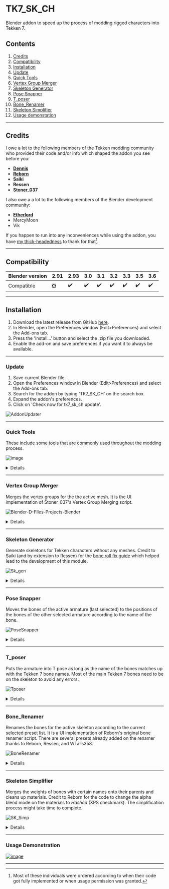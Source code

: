 # TK7_SK_CH

Blender addon to speed up the process of modding rigged characters into Tekken 7. 

## Contents
1. [Credits](#credits)
2. [Compatibility](#compatibility)
3. [Installation](#installation)
4. [Update](#update)
5. [Quick Tools](#quick_tools)
6. [Vertex Group Merger](#vertex_group_merger)
7. [Skeleton Generator](#skeleton_generator)
8. [Pose Snapper](#pose_snapper)
9. [T_poser](#t_poser)
10. [Bone_Renamer](#boner_renamer)
11. [Skeleton Simplifier](#skeleton_simplifier)
12. [Usage demonstation](#demo)
---

<a name="credits"></a>
## Credits
I owe a lot to the following members of the Tekken modding community who provided their code and/or info which shaped the addon you see before you:
* [**Dennis**](https://github.com/DennisStanistan)
* [**Reborn**](https://github.com/CDDTreborn)
* **Saiki**
* **Ressen**
* **Stoner_037**
 
I also owe a a lot to the following members of the Blender development community:
* [**Etherlord**](https://etherlord.gumroad.com/)
* MercyMoon
* Vik


If you happen to run into any inconveniences while using the addon, you have [my thick-headedness](https://github.com/Ludenous1) to thank for that[^1]. 

---

<a name="compatibility"></a>
## Compatibility
| Blender version | 2.91 | 2.93 | 3.0 |  3.1 | 3.2 | 3.3 | 3.5 |3.6 |
| ------------- | ------------- | ------------- | ------------- |------------- |------------- |------------- |------------- |------------- |
| Compatible | :negative_squared_cross_mark:| :heavy_check_mark:  | :heavy_check_mark: | :heavy_check_mark: | :heavy_check_mark: | :heavy_check_mark: | :heavy_check_mark: | :heavy_check_mark: |


---

<a name="installation"></a>
## Installation
1. Download the latest release from GitHub [here](https://github.com/Ludenous1/TK7_SK_CH/releases).
2. In Blender, open the Preferences window (Edit>Preferences) and select the Add-ons tab.
3. Press the 'Install...' button and select the .zip file you downloaded.
4. Enable the add-on and save preferences if you want it to always be available.

---
<a name="update"></a>
### Update
1. Save current Blender file.
2. Open the Preferences window in Blender (Edit>Preferences) and select the Add-ons tab.
3. Search for the addon by typing 'TK7_SK_CH' on the search box.
4. Expand the addon's preferences.
5. Click on 'Check now for tk7_sk_ch update'.
   
![AddonUpdater](https://github.com/Ludenous1/TK7_SK_CH/assets/99399209/7bdc4929-0daf-401b-97d5-2530fa87673f)

---
<a name="quick_tools"></a>
### Quick Tools
These include some tools that are commonly used throughout the modding process.

![image](https://user-images.githubusercontent.com/99399209/190008787-be57df7e-77ee-4171-8b4e-743b48b9d15a.png)

<details>
  <summary>Details</summary>
  
+ `Scene setup`: Adjusts the scene units based on the info Dennis provided on the original [custom mesh import guide](https://tekkenmods.com/guide/51/importing-custom-meshes-to-tekken-7-using-blender). 
+ `FBX Export`: Exports an active armature with the appropriate export settings for Tekken7 as long as the blend file is saved and there's only one armature on the scene.
+ `Merge bones to`: Merges the weights of the bones to each bones' `parents` or to the `active` bone (the last selected bone). The bones need to be selected in edit mode.
+ `Apply Pose`: Applies the pose of the active armature. 
+ `Fix bones`: Copies the bone properties in edit mode from a selected reference armature onto the last selected armature.
+ `Disable hierarchy`: Temporarily disables the bone hierarchy for the active armature allowing isolated movement / adjustment of bones in pose mode.
 

</details>


---
<a name="vertex_group_merger"></a>
### Vertex Group Merger
Merges the vertex groups for the the active mesh. It is the UI implementation of Stoner_037's Vertex Group Merging script.
 
![Blender-D-FIles-Projects-Blender](https://github.com/Ludenous1/TK7_SK_CH/assets/99399209/cb161c95-9a64-4e39-93b7-3105152c8c3f)


  <details>
  <summary>Details</summary>
  
  ![VertexGroupMerger](https://github.com/Ludenous1/TK7_SK_CH/assets/99399209/027879a1-eeee-4262-8619-dd29f34e6b4b)

   What it does:
   + Merges the vertex groups for an active mesh. 
   + If the new vertex group's name already exists, it'll create a new group with a similar name unless the old one was removed.


   Options:
   + - [x] **Remove merged vertex groups**:  Removes all the vertex groups that were merged and only keeps the one with the new name.


  Conditions for proper activation:
  + Object mode or Edit mode
</details>


---
<a name="skeleton_generator"></a>
### Skeleton Generator
Generate skeletons for Tekken characters without any meshes. Credit to Saiki (and by extension to Ressen) for the [bone roll fix guide](https://tekkenmods.com/guide/42/fix-bone-roll-issue-without-3ds-max-for-rigging-updated) which helped lead to the development of this module.
 
![Sk_gen](https://user-images.githubusercontent.com/99399209/188280510-d6884bc1-e1f6-496b-94b7-e8743fd81711.gif)


  <details>
  <summary>Details</summary>
  
  ![image](https://user-images.githubusercontent.com/99399209/188228602-94363f1f-8538-4151-913e-09d6573976ca.png)
  
   What it does:
   + Generates the skeletons for the Tekken 7 cast including Noctis and Geese. 
   + The bones in the generated skeleton have the correct roll and are in the correct position (I've tested it on about 13 characters).
   + It only generates the skeletons for the characters selected without any meshes.


   Options:
   + `Char`: The abreviation for the character you want to generate the skeleton of (Set to `aki` or Armor King by default).
   + `Type`: Specifies the type of skeleton generated whether it's in `glTF` or `PSK` format (Set to `glTF` by default).
   + `Bones included`: Specifies what bones to include in the generated skeleton. `All bones` generates all staple bones within a character's skeleton while `Main bones only` just generates the bones that don't have "offset" or "null" in their name (Set to `All bones` by default).


  Conditions for proper activation:
  + Object mode



</details>

---
<a name="pose_snapper"></a>
### Pose Snapper
Moves the bones of the active armature (last selected) to the positions of the bones of the other selected armature according to the name of the bone. 
 
 
![PoseSnapper](https://user-images.githubusercontent.com/99399209/188280485-e8303403-6532-4200-bb5a-4fafcbf9e09d.gif)
 

 
  <details>
  <summary>Details</summary>
  
  ![image](https://user-images.githubusercontent.com/99399209/188228550-4b498802-29fa-4ab8-a8d9-7e95b75fb20c.png)
  
   What it does:
   + Moves bones with matching names in pose mode to their corresponding position on the other selected armature.
   + Doesn't change the rotation of the bones, just their position.

   
   Options:
   + - [x] **Autoscale**: Scales the entire skeleton so that the 'Spine1' bones in both skeletons line up (Optional).
   + `Simple`: Moves individual bones locations in pose mode so bones with identical names between the 2 selected skeleton line up.
   + `Advanced`: Moves and scales individual bones in pose mode so bones with identical names between the 2 selected skeleton line up (Experimental).


  Conditions for proper activation:
  + Object mode or pose mode.
  + Applied when exactly 2 armatures are selected and the adjustments will be applied to the one selected last.
  + Most of the main Tekken 7 bones need to be present and following the same naming convention as Tekken 7 (Only required if *Autoscale* or `advanced` mode is set)
  + All the viewport transfroms should be applied on the skeleton (Ctrl + A ---> All tranforms) as well as the pose (i.e. pose needs to be applied too). 



</details>



---
<a name="t_poser"></a>
### T_poser
Puts the armature into T pose as long as the name of the bones matches up with the Tekken 7 bone names. Most of the main Tekken 7 bones need to be on the skeleton to avoid any errors.

![Tposer](https://user-images.githubusercontent.com/99399209/188280453-fd3c1dfc-930a-4846-aaa4-749f2d9dc532.gif)
 

 
 <details>
  <summary>Details</summary>
  
  ![image](https://user-images.githubusercontent.com/99399209/198875887-e7723dc0-53b8-4193-ad40-29d50a0c60b7.png)
  
   What it does:
   + T-poses most of the main bones in a skeleton as long as the bone names follow Tekken 7's naming convetion (except for the head bone).

   Options:
   + - [x] **connect main bones**: Connects the limb bones together in edit mode to make the skeleton ready for T posing (Optional, On by default).
   + - [ ] **Fix finger tips**: Rotates the finger tip bones so that they're pointing in the direction of the mesh they control (Optional, Off by default).
   + - [ ] **Apply to spine bones**: Attemps to make the spine bones line up vertically in pose mode (Optional, Off by default).

  Conditions for proper activation:
  + Object mode or pose mode.
  + Applied on a single active armature on the viewport.
  + Most of the main Tekken 7 bones need to be present and following the same naming convention as Tekken 7 (Hand bones, spine bones, limb bones, and Neck).
  + All the viewport transfroms should be applied on the skeleton (Ctrl + A ---> All tranforms) as well as the pose (i.e. pose needs to be applied too).
  + The bones need to be already in the correct position so that the T-poser can rotate them properly.



</details>

---

<a name="boner_renamer"></a>
### Bone_Renamer
Renames the bones for the active skeleton according to the current selected preset list. It is a UI implementation of Reborn's original bone renamer script. There are several presets already added on the renamer thanks to Reborn, Ressen, and WTails358.

![BoneRenamer](https://user-images.githubusercontent.com/99399209/188280431-c323d60a-8c8a-4529-ac34-47806fc8ce36.gif)




<details>
  <summary>Details</summary>
  
  ![image](https://user-images.githubusercontent.com/99399209/190012511-8fcbf0b8-a24b-4fbe-8ca5-6ae5754cfce9.png)
  
   What it does:
   + Renames the bones of an active armature.
   + Stores renaming lists as presets for later use.
   + Allows modifying the renaming list through the UI.
   
   Options:
   + ![image](https://user-images.githubusercontent.com/99399209/197341581-9fd7be25-c5d5-47dd-ab80-22fccc1482cf.png)
`Auto bone matching`: &nbsp; &nbsp; &nbsp; &nbsp; &nbsp; &nbsp; &nbsp; Autofills the selected list based on detected matching bones (Optional and Experimental. It only works for custom skeleton structures with certain features).
   + - [ ] **Merge bones with same / similar names**:  Merges bone weights for the bones that end up with the a same or similar name. The parent would be the first renamed bone if the new bone names are identical. If the new bone name is the same as that of an existing bone, the bone weights are still going to get merged even if they're aren't both shown on the list (Optional, Off by default)

  Conditions for proper activation:
  + Object mode or edit mode.
  + Applied on a single active armature on the viewport.
  + All the viewport transfroms should be applied on the skeleton (Ctrl + A ---> All tranforms) as well as the pose for the *Auto bone matching* to function properly.
</details>

---

<a name="skeleton_simplifier"></a>
### Skeleton Simplifier
Merges the weights of bones with certain names onto their parents and cleans up materials. Credit to Reborn for the code to change the alpha blend mode on the materials to *Hashed* (XPS checkmark). The simplification process might take time to complete. 

![SK_Simp](https://user-images.githubusercontent.com/99399209/188280415-2795bca8-f86d-48d0-8497-6449ca6a575b.gif)

<details>
  <summary>Details</summary>
  
  ![image](https://user-images.githubusercontent.com/99399209/198875863-e7423e48-835f-40f7-ab7d-a54b1686495e.png)
  
   What it does:
  + Merges all bones weights that have the keywords listed in their names (ex: "ctr", "null", "offset",  ...) to thier parents (or ancestors).
  + Connects the main bones in the skeleton (such as the spine bones, limb bones, etc). 
  + Removes duplicate materials with different names but the exact same shader properties (material slot clean up).
  + Changes the blend mode for all materials to *Hashed*
  
  Options:
  +  - [x] **connect main bones**: Connect the main limb bones and the spine bones in edit mode (Optional, On by default).
  +  - [x] **remove bones**: Remove all the bones that contain listed keywords (ex: "ctr", "null", "offset",  ...) in their name from the skeleton after they've got merged (Optional, On by default).
  + - [ ] **Join meshes**: Joins the children meshes or separates them according to the materials (Optional, Off by default so it will separate them according to the material slots if left unchecked)
  + - [x] **XPS**: Changes the alpha blend mode settings on every material on all the meshes attached to the skeleton to *Hashed* (Optional, On by default).
  

  Conditions for proper activation:
  + Object mode or Edit mode.
  + Applied on a single active armature on the viewport.
  + All the viewport transfroms should be applied on the skeleton prior (Ctrl + A ---> All tranforms)
  + Children meshes of the armature should all be visible on the viewport.


</details>

---
<a name="demo"></a>
### Usage Demonstration

[![image](https://user-images.githubusercontent.com/99399209/192145961-e3c3dff3-e64b-4959-81e9-6c0d3e0c0e39.png)](https://www.youtube.com/watch?v=kA3ey4t1XMg)


 - - - -


[^1]: Most of these individuals were ordered according to when their code got fully implemented or when usage permission was granted. 
